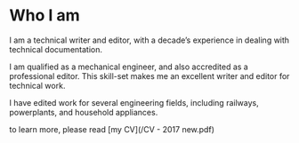 # Who I am

I am a technical writer and editor, with a decade’s experience in dealing with technical documentation.

I am qualified as a mechanical engineer, and also accredited as a professional editor. This skill-set makes me an excellent writer and editor for technical work.

I have edited work for several engineering fields, including railways, powerplants, and household appliances.

to learn more, please read [my CV](/CV - 2017 new.pdf)

